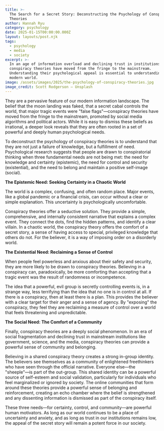 ```yaml
---
title: >-
  The Search for a Secret Story: Deconstructing the Psychology of Conspiracy
  Theories
author: Hannah Ryu
category: psychology
date: 2025-01-15T00:00:00.000Z
layout: layouts/post.njk
tags:
  - psychology
  - media
  - society
excerpt: >-
  In an age of information overload and declining trust in institutions,
  conspiracy theories have moved from the fringe to the mainstream.
  Understanding their psychological appeal is essential to understanding our
  modern world.
image: /assets/images/2025/the-psychology-of-conspiracy-theories.jpg
image_credit: Scott Rodgerson — Unsplash
---
```


They are a pervasive feature of our modern information landscape. The belief that the moon landing was faked, that a secret cabal controls the world, that major tragic events were "false flags"—conspiracy theories have moved from the fringe to the mainstream, promoted by social media algorithms and political actors. While it is easy to dismiss these beliefs as irrational, a deeper look reveals that they are often rooted in a set of powerful and deeply human psychological needs.

To deconstruct the psychology of conspiracy theories is to understand that they are not just a failure of knowledge, but a fulfillment of need. Psychological research suggests that people are drawn to conspiratorial thinking when three fundamental needs are not being met: the need for knowledge and certainty (epistemic), the need for control and security (existential), and the need to belong and maintain a positive self-image (social).

**The Epistemic Need: Seeking Certainty in a Chaotic World**

The world is a complex, confusing, and often random place. Major events, like a global pandemic or a financial crisis, can occur without a clear or simple explanation. This uncertainty is psychologically uncomfortable.

Conspiracy theories offer a seductive solution. They provide a simple, comprehensive, and internally consistent narrative that explains a complex event. They connect the dots, find the hidden patterns, and identify a clear villain. In a chaotic world, the conspiracy theory offers the comfort of a secret story, a sense of having access to special, privileged knowledge that others do not. For the believer, it is a way of imposing order on a disorderly world.

**The Existential Need: Reclaiming a Sense of Control**

When people feel powerless and anxious about their safety and security, they are more likely to be drawn to conspiracy theories. Believing in a conspiracy can, paradoxically, be more comforting than accepting that a tragic event was the result of randomness or incompetence.

The idea that a powerful, evil group is secretly controlling events is, in a strange way, less terrifying than the idea that no one is in control at all. If there is a conspiracy, then at least there is a plan. This provides the believer with a clear target for their anger and a sense of agency. By "exposing" the conspiracy, they feel they are reclaiming a measure of control over a world that feels threatening and unpredictable.

**The Social Need: The Comfort of a Community**

Finally, conspiracy theories are a deeply social phenomenon. In an era of social fragmentation and declining trust in mainstream institutions like government, science, and the media, conspiracy theories can provide a powerful sense of community and belonging.

Believing in a shared conspiracy theory creates a strong in-group identity. The believers see themselves as a community of enlightened freethinkers who have seen through the official narrative. Everyone else—the "sheeple"—is part of the out-group. This shared identity can be a powerful source of self-esteem and social validation, particularly for individuals who feel marginalized or ignored by society. The online communities that form around these theories provide a powerful sense of belonging and reinforcement, creating an echo chamber where the belief is strengthened and any dissenting information is dismissed as part of the conspiracy itself.

These three needs—for certainty, control, and community—are powerful human motivators. As long as our world continues to be a place of uncertainty and anxiety, and as long as trust in our institutions remains low, the appeal of the secret story will remain a potent force in our society.
